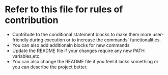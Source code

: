 # Refer to this file for rules of contribution
- Contribute to the conditional statement blocks to make them more user-friendly during execution or to increase the commands' functionalities.
- You can also add additionaln blocks for new commands
- Update the README file if your changes require any new PATH variables,etc.
- You can also change the README file if you feel it lacks something or you can describe the project better.
